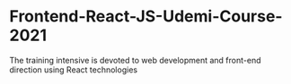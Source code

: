 # Frontend-React-JS-Udemi-Course-2021
The training intensive is devoted to web development and front-end direction using React technologies
